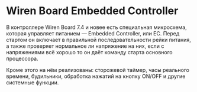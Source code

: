 # Wiren Board Embedded Controller

В контроллере Wiren Board 7.4 и новее есть специальная микросхема, которая управляет питанием — Embedded Controller, или EC. Перед стартом он включает в правильной последовательности рейки питания, а также проверяет нормальное ли напряжение на них, если с напряжениями всё хорошо то он даёт команду старта основного процессора.

Кроме этого на нём реализованы: сторожевой таймер, часы реального времени, будильники, обработка нажатий на кнопку ON/OFF и другие системные функции.
